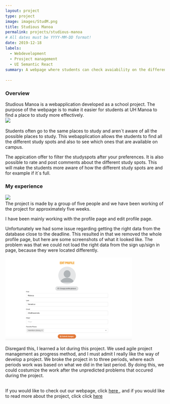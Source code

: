 ```yaml
---
layout: project
type: project
image: images/StudM.png
title: Studious Manoa 
permalink: projects/studious-manoa
# All dates must be YYYY-MM-DD format!
date: 2019-12-18
labels:
  - Webdevelopment 
  - Prosject management 
  - UI Semantic React
summary: A webpage where students can check avaiability on the different studyspots at UH Manoa.

---
```


<h3>Overview</h3>
Studious Manoa is a webapplication developed as a school project. The purpose of the webpage is to make it easier for students at UH Manoa to find a place to study more effectively. 

 <div>
<img class="ui medium right floated rounded image" src="../images/FullSM.png" style="width:400px;">
</div>

Students often go to the same places to study and aren´t aware of all the possible places to study. This webapplication allows the students to find all the different study spots and also to see which ones that are available on campus.

The appication offer to filter the studyspots after your preferences. It is also possible to rate and post comments about the different study spots. This will make the students more aware of how the different study spots are and for example if it´s full.

<h3>My experience</h3>
<div>
<img class="ui medium right floated rounded image" src="../images/profile.png" style="width:300px;">
</div>
The project is made by a group of five people and we have been working of the project for approximately five weeks. 

I have been mainly working with the profile page and edit profile page.  

Unfortunately we had some issue regarding getting the right data from the database close to the deadline. This resulted in that we removed the whole profile page, but here are some screenshots of what it looked like. The problem was that we could not load the right data from the sign up/sign in page, because they were located differently.
 
 <div>
<img class="ui medium right floated rounded image" src="../images/editProfile.png" style="width:400px;">
</div>

Disregard this, I learned a lot during this project. We used agile project management as progress method, and I must admit I really like the way of develop a project. We broke the project in to three periods, where each periods work was based on what we did in the last period. By doing this, we could costumize the work after the unpredicted problems that occured during the project.

<br/>
If you would like to check out our webpage, click <a href="http://studious.toomanyco.ws/#/">here </a>, and if you would like to read more about the project, click click <a href="https://studious-manoa.github.io/">here </a>

